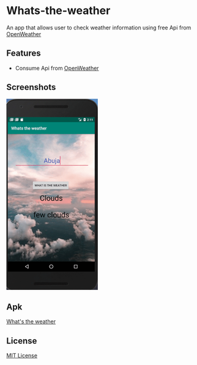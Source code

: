 # Whats-the-weather
An app that allows user to check weather information using free Api from [OpenWeather](https://openweathermap.org/)

## Features
- Consume Api from [OpenWeather](https://openweathermap.org/)

## Screenshots

<img src="images/weatherapp.gif" height=500px/>
   
## Apk
[What's the weather](https://drive.google.com/open?id=17HsoFvtg1rblePoKUGyRx1WM4FxaLi1o)

## License
[MIT License](./LICENSE.md)

